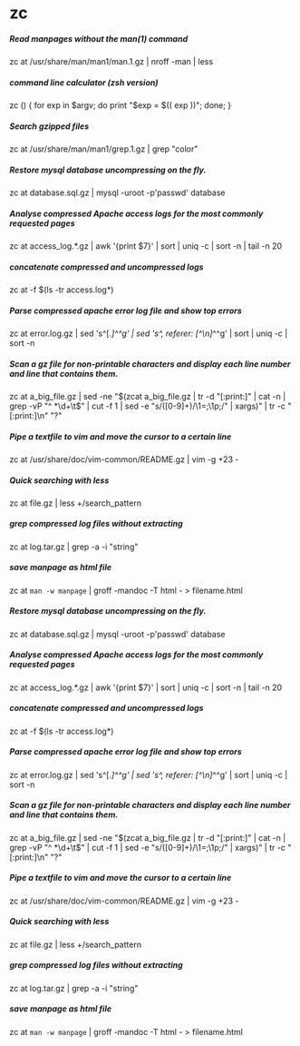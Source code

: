 # zc

##### Read manpages without the man(1) command

   zc at /usr/share/man/man1/man.1.gz | nroff -man | less

##### command line calculator (zsh version)

   zc  () { for exp in $argv; do print "$exp = $(( exp ))"; done; }

##### Search gzipped files

   zc at /usr/share/man/man1/grep.1.gz | grep "color"

##### Restore mysql database uncompressing on the fly.

   zc at database.sql.gz | mysql -uroot -p'passwd' database

##### Analyse compressed Apache access logs for the most commonly requested pages

   zc at access_log.*.gz | awk '{print $7}' | sort | uniq -c | sort -n | tail -n 20

##### concatenate compressed and uncompressed logs

   zc at -f $(ls -tr access.log*)

##### Parse compressed apache error log file and show top errors

   zc at error.log.gz | sed 's^\[.*\]^^g' | sed 's^\, referer: [^\n]*^^g' | sort | uniq -c | sort -n

##### Scan a gz file for non-printable characters and display each line number and line that contains them.

   zc at a_big_file.gz | sed -ne "$(zcat a_big_file.gz | tr -d "[:print:]" | cat -n | grep -vP "^ *\d+\t$" | cut -f 1 | sed -e "s/\([0-9]\+\)/\1=;\1p;/" | xargs)" | tr -c "[:print:]\n" "?"

##### Pipe a textfile to vim and move the cursor to a certain line

   zc at /usr/share/doc/vim-common/README.gz | vim -g +23 -

##### Quick searching with less

   zc at file.gz | less +/search_pattern

##### grep compressed log files without extracting

   zc at log.tar.gz | grep -a -i "string"

##### save manpage as html file

   zc at `man -w manpage` | groff -mandoc -T html - > filename.html

##### Restore mysql database uncompressing on the fly.

   zc at database.sql.gz | mysql -uroot -p'passwd' database

##### Analyse compressed Apache access logs for the most commonly requested pages

   zc at access_log.*.gz | awk '{print $7}' | sort | uniq -c | sort -n | tail -n 20

##### concatenate compressed and uncompressed logs

   zc at -f $(ls -tr access.log*)

##### Parse compressed apache error log file and show top errors

   zc at error.log.gz | sed 's^\[.*\]^^g' | sed 's^\, referer: [^\n]*^^g' | sort | uniq -c | sort -n

##### Scan a gz file for non-printable characters and display each line number and line that contains them.

   zc at a_big_file.gz | sed -ne "$(zcat a_big_file.gz | tr -d "[:print:]" | cat -n | grep -vP "^ *\d+\t$" | cut -f 1 | sed -e "s/\([0-9]\+\)/\1=;\1p;/" | xargs)" | tr -c "[:print:]\n" "?"

##### Pipe a textfile to vim and move the cursor to a certain line

   zc at /usr/share/doc/vim-common/README.gz | vim -g +23 -

##### Quick searching with less

   zc at file.gz | less +/search_pattern

##### grep compressed log files without extracting

   zc at log.tar.gz | grep -a -i "string"

##### save manpage as html file

   zc at `man -w manpage` | groff -mandoc -T html - > filename.html
